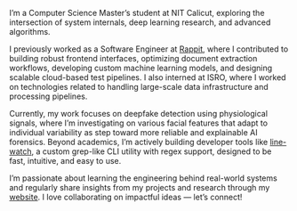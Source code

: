 I’m a Computer Science Master’s student at NIT Calicut, exploring the intersection of system internals, deep learning research, and advanced algorithms. 

I previously worked as a Software Engineer at [Rappit](https://rappit.io/), where I contributed to building robust frontend interfaces, optimizing document extraction workflows, developing custom machine learning models, and designing scalable cloud-based test pipelines. I also interned at ISRO, where I worked on technologies related to handling large-scale data infrastructure and processing pipelines.

Currently, my work focuses on deepfake detection using physiological signals, where I’m investigating on various facial features that adapt to individual variability as step toward more reliable and explainable AI forensics. Beyond academics, I’m actively building developer tools like [line-watch](https://github.com/SREEHARI-M-S/line-watch), a custom grep-like CLI utility with regex support, designed to be fast, intuitive, and easy to use.

I’m passionate about learning the engineering behind real-world systems and regularly share insights from my projects and research through my [website](https://sreehari-m-s.netlify.app/). I love collaborating on impactful ideas — let’s connect!
